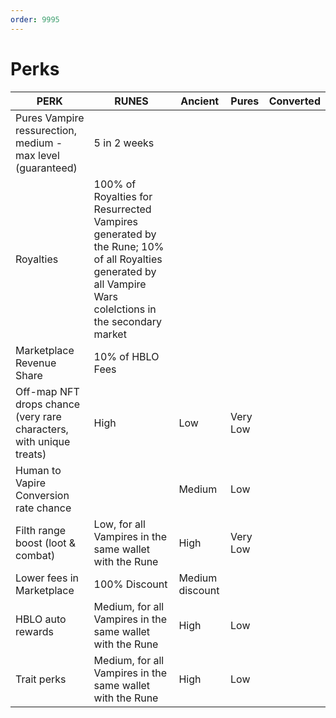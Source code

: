 ```yaml
---
order: 9995
---
```


# Perks


|                                 PERK                                 |                                                                          RUNES                                                                          |     Ancient     |  Pures   | Converted |
|----------------------------------------------------------------------|---------------------------------------------------------------------------------------------------------------------------------------------------------|-----------------|----------|-----------|
| Pures Vampire ressurection, medium - max level (guaranteed)          | 5 in 2 weeks                                                                                                                                            |                 |          |           |
| Royalties                                                            | 100% of Royalties for Resurrected Vampires generated by the Rune; 10% of all Royalties generated by all Vampire Wars colelctions in the secondary market|                 |          |           |
| Marketplace Revenue Share                                            | 10% of HBLO Fees                                                                                                                                        |                 |          |           |
| Off-map NFT drops chance  (very rare characters, with unique treats) | High                                                                                                                                                    | Low             | Very Low |           |
| Human to Vapire Conversion rate chance                               |                                                                                                                                                         | Medium          | Low      |           |
| Filth range boost (loot & combat)                                    | Low, for all Vampires in the same wallet with the Rune                                                                                                  | High            | Very Low |           |
| Lower fees in Marketplace                                            | 100% Discount                                                                                                                                           | Medium discount |          |           |
| HBLO auto rewards                                                    | Medium, for all Vampires in the same wallet with the Rune                                                                                               | High            | Low      |           |
| Trait perks                                                          | Medium, for all Vampires in the same wallet with the Rune                                                                                               | High            | Low      |           |

